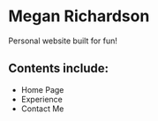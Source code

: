 # Megan Richardson

Personal website built for fun!

## Contents include:

- Home Page
- Experience
- Contact Me
